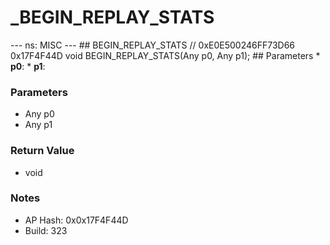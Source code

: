 # _BEGIN_REPLAY_STATS

--- ns: MISC --- ## BEGIN_REPLAY_STATS  // 0xE0E500246FF73D66 0x17F4F44D void BEGIN_REPLAY_STATS(Any p0, Any p1);   ## Parameters * **p0**: * **p1**:

### Parameters
* Any p0
* Any p1

### Return Value
* void

### Notes
* AP Hash: 0x0x17F4F44D
* Build: 323

